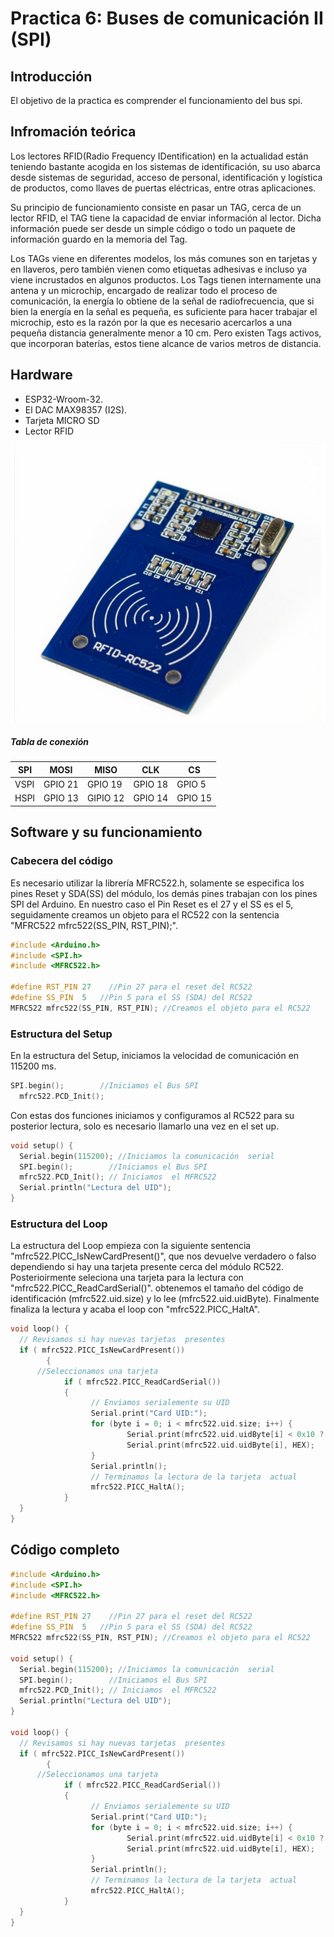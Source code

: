 # Practica 6: Buses de comunicación II (SPI)
## **Introducción**
El objetivo de la practica es comprender el funcionamiento del bus spi.

## **Infromación teórica**
Los lectores RFID(Radio Frequency IDentification) en la actualidad están teniendo bastante acogida en los sistemas de identificación, su uso abarca desde sistemas de seguridad, acceso de personal, identificación y logística de productos, como llaves de puertas eléctricas, entre otras aplicaciones.

Su principio de funcionamiento consiste en pasar un TAG, cerca de un lector RFID, el TAG tiene la capacidad de enviar información al lector. Dicha información puede ser desde un simple código o todo un paquete  de información guardo en la memoria del Tag.

Los TAGs viene en diferentes modelos, los más comunes son en tarjetas y en llaveros, pero también vienen como etiquetas adhesivas e incluso ya viene incrustados en algunos productos. Los Tags tienen internamente una antena y un microchip, encargado de realizar todo el proceso de comunicación, la energía lo obtiene de la señal de radiofrecuencia, que si bien la energía en la señal es pequeña, es suficiente para hacer trabajar el microchip, esto es la razón por la que es necesario acercarlos a una pequeña distancia generalmente menor a 10 cm. Pero existen Tags activos, que incorporan baterías, estos tiene alcance de varios metros de distancia.

## **Hardware**

* ESP32-Wroom-32.
* El DAC MAX98357 (I2S).
* Tarjeta MICRO SD
* Lector RFID

![](rfid.png)
  
  ##### **Tabla de conexión**
  
| SPI | MOSI  | MISO | CLK | CS |
|----------|----------|-------|-------|---------|
| VSPI      |  GPIO 21| GPIO 19   |GPIO 18| GPIO 5|
| HSPI       |GPIO 13|   GIPIO 12  |GPIO 14| GPIO 15|

## **Software y su funcionamiento**
### **Cabecera del código**
Es necesario utilizar la librería MFRC522.h, solamente se especifica los pines Reset y SDA(SS) del módulo, los demás pines trabajan con los pines SPI del Arduino. En nuestro caso el Pin Reset es el 27 y el SS es el 5, seguidamente creamos un objeto para el RC522 con la sentencia "MFRC522 mfrc522(SS_PIN, RST_PIN);".

```cpp
#include <Arduino.h>
#include <SPI.h>
#include <MFRC522.h>

#define RST_PIN 27    //Pin 27 para el reset del RC522
#define SS_PIN  5   //Pin 5 para el SS (SDA) del RC522
MFRC522 mfrc522(SS_PIN, RST_PIN); //Creamos el objeto para el RC522
```
### **Estructura del Setup**
En la estructura del Setup, iniciamos la velocidad de comunicación en 115200 ms.
```cpp
SPI.begin();        //Iniciamos el Bus SPI
  mfrc522.PCD_Init();
  ```
Con estas dos funciones iniciamos y configuramos al RC522 para su posterior lectura, solo es necesario llamarlo una vez en el set up.
```cpp
void setup() {
  Serial.begin(115200); //Iniciamos la comunicación  serial
  SPI.begin();        //Iniciamos el Bus SPI
  mfrc522.PCD_Init(); // Iniciamos  el MFRC522
  Serial.println("Lectura del UID");
}
```

### **Estructura del Loop**
 La estructura del Loop empieza con la siguiente sentencia "mfrc522.PICC_IsNewCardPresent()", que nos devuelve verdadero o falso dependiendo si hay una tarjeta presente cerca del módulo RC522.
 Posterioirmente seleciona una tarjeta para la lectura con "mfrc522.PICC_ReadCardSerial()".
 obtenemos el tamaño del código de identificación (mfrc522.uid.size)  y lo lee (mfrc522.uid.uidByte).
 Finalmente finaliza la lectura y acaba el loop con "mfrc522.PICC_HaltA".
```cpp
void loop() {
  // Revisamos si hay nuevas tarjetas  presentes
  if ( mfrc522.PICC_IsNewCardPresent()) 
        {  
      //Seleccionamos una tarjeta
            if ( mfrc522.PICC_ReadCardSerial()) 
            {
                  // Enviamos serialemente su UID
                  Serial.print("Card UID:");
                  for (byte i = 0; i < mfrc522.uid.size; i++) {
                          Serial.print(mfrc522.uid.uidByte[i] < 0x10 ? " 0" : " ");
                          Serial.print(mfrc522.uid.uidByte[i], HEX);   
                  } 
                  Serial.println();
                  // Terminamos la lectura de la tarjeta  actual
                  mfrc522.PICC_HaltA();         
            }      
  } 
}
```
## **Código completo**
```cpp
#include <Arduino.h>
#include <SPI.h>
#include <MFRC522.h>

#define RST_PIN 27    //Pin 27 para el reset del RC522
#define SS_PIN  5   //Pin 5 para el SS (SDA) del RC522
MFRC522 mfrc522(SS_PIN, RST_PIN); //Creamos el objeto para el RC522

void setup() {
  Serial.begin(115200); //Iniciamos la comunicación  serial
  SPI.begin();        //Iniciamos el Bus SPI
  mfrc522.PCD_Init(); // Iniciamos  el MFRC522
  Serial.println("Lectura del UID");
}

void loop() {
  // Revisamos si hay nuevas tarjetas  presentes
  if ( mfrc522.PICC_IsNewCardPresent()) 
        {  
      //Seleccionamos una tarjeta
            if ( mfrc522.PICC_ReadCardSerial()) 
            {
                  // Enviamos serialemente su UID
                  Serial.print("Card UID:");
                  for (byte i = 0; i < mfrc522.uid.size; i++) {
                          Serial.print(mfrc522.uid.uidByte[i] < 0x10 ? " 0" : " ");
                          Serial.print(mfrc522.uid.uidByte[i], HEX);   
                  } 
                  Serial.println();
                  // Terminamos la lectura de la tarjeta  actual
                  mfrc522.PICC_HaltA();         
            }      
  } 
}
```